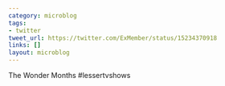 ```yaml
---
category: microblog
tags:
- twitter
tweet_url: https://twitter.com/ExMember/status/15234370918
links: []
layout: microblog
---
```

The Wonder Months #lessertvshows
